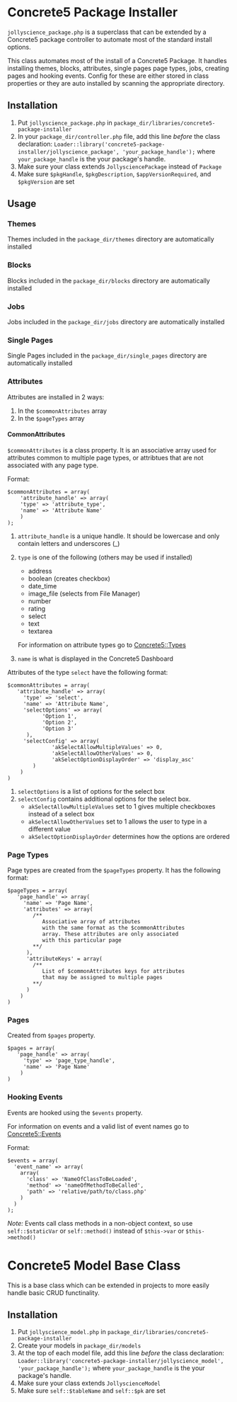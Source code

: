 Concrete5 Package Installer
===========================

`jollyscience_package.php` is a superclass that can be extended
by a Concrete5 package controller to automate most of the standard
install options.


This class automates most of the install of a Concrete5 Package.
It handles installing themes, blocks, attributes, single pages
page types, jobs, creating pages and hooking events. Config for
these are either stored in class properties or they are auto installed
by scanning the appropriate directory.

## Installation

1. Put `jollyscience_package.php` in `package_dir/libraries/concrete5-package-installer`
2. In your `package_dir/controller.php` file, add this line _before_ the class declaration: 
`Loader::library('concrete5-package-installer/jollyscience_package', 'your_package_handle');` 
where `your_package_handle` is the your package's handle.
3. Make sure your class extends `JollysciencePackage` instead of `Package`
4. Make sure `$pkgHandle`, `$pkgDescription`, `$appVersionRequired`, and `$pkgVersion` are set 

## Usage

### Themes

Themes included in the `package_dir/themes` directory are automatically installed

### Blocks

Blocks included in the `package_dir/blocks` directory are automatically installed

### Jobs

Jobs included in the `package_dir/jobs` directory are automatically installed

### Single Pages

Single Pages included in the `package_dir/single_pages` directory are automatically installed

### Attributes

Attributes are installed in 2 ways:

1. In the `$commonAttributes` array
2. In the `$pageTypes` array

#### CommonAttributes
`$commonAttributes` is a class property. It is an associative array used for attributes common to multiple page types, or attribtues that are not associated with any page type.

Format:

    $commonAttributes = array(
   		'attribute_handle' => array(
     	'type' => 'attribute_type',
     	'name' => 'Attribute Name'
      	)
    );

1. `attribute_handle` is a unique handle. It should be lowercase and only contain letters and underscores (_)
2. `type` is one of the following (others may be used if installed)
	* address
	* boolean (creates checkbox)
	* date_time
	* image_file (selects from File Manager)
	* number
	* rating
	* select
	* text
	* textarea
	
	For information on attribute types
	go to [Concrete5::Types](http://www.concrete5.org/documentation/developers/attributes/types/)
3. `name` is what is displayed in the Concrete5 Dashboard

Attributes of the type `select` have the following format:

    $commonAttributes = array(
       'attribute_handle' => array(
         'type' => 'select',
         'name' => 'Attribute Name',
         'selectOptions' => array(
               'Option 1',
               'Option 2',
               'Option 3'
          ),
         'selectConfig' => array(
    	          'akSelectAllowMultipleValues' => 0,
    	          'akSelectAllowOtherValues' => 0,
    	          'akSelectOptionDisplayOrder' => 'display_asc'
        	)     
        )
    )

1. `selectOptions` is a list of options for the select box
2. `selectConfig` contains additional options for the select box. 
	* `akSelectAllowMultipleValues` set to 1 gives multiple checkboxes
	instead of a select box
	* `akSelectAllowOtherValues` set to 1 allows the user to type in a different value
	* `akSelectOptionDisplayOrder` determines how the options are ordered

### Page Types

Page types are created from the `$pageTypes` property. It has the following format:
    
    $pageTypes = array(
       'page_handle' => array(
         'name' => 'Page Name',
         'attributes' => array(
         	/**
               Associative array of attributes
               with the same format as the $commonAttributes
               array. These attributes are only associated
               with this particular page
          	**/
          ),
          'attributeKeys' = array(
            /**
               List of $commonAttributes keys for attributes
               that may be assigned to multiple pages
          	**/
          )
        )
    )

### Pages
Created from `$pages` property.

    $pages = array(
       'page_handle' => array(
         'type' => 'page_type_handle',
         'name' => 'Page Name'
        )
    )


### Hooking Events

Events are hooked using the `$events` property.

For information on events and a valid list of event
names go to [Concrete5::Events](http://www.concrete5.org/documentation/developers/system/events/)

Format:
  
    $events = array(
      'event_name' => array(
        array(
          'class' => 'NameOfClassToBeLoaded',
          'method' => 'nameOfMethodToBeCalled',
          'path' => 'relative/path/to/class.php'
        )
      )
    );

_Note:_ Events call class methods in a non-object context,
so use `self::$staticVar` or `self::method()` instead of `$this->var` or `$this->method()`


Concrete5 Model Base Class
===========================
This is a base class which can be extended in projects to more easily handle basic CRUD functinality.
## Installation

1. Put `jollyscience_model.php` in `package_dir/libraries/concrete5-package-installer`
2. Create your models in `package_dir/models`
3. At the top of each model file, add this line _before_ the class declaration: 
`Loader::library('concrete5-package-installer/jollyscience_model', 'your_package_handle');` 
where `your_package_handle` is the your package's handle.
3. Make sure your class extends `JollyscienceModel`
4. Make sure `self::$tableName` and `self::$pk` are set 